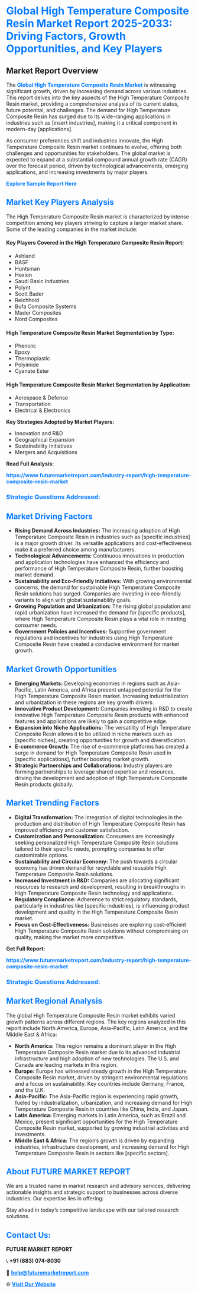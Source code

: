 <h1 style="color: #007BFF;">Global High Temperature Composite Resin Market Report 2025-2033: Driving Factors, Growth Opportunities, and Key Players</h1>

<section id="overview">
<h2>Market Report Overview</h2>
<p>The <a href="https://www.futuremarketreport.com/industry-report/high-temperature-composite-resin-market" style="color: #007BFF; text-decoration: none;"><strong>Global High Temperature Composite Resin Market</strong></a> is witnessing significant growth, driven by increasing demand across various industries. This report delves into the key aspects of the High Temperature Composite Resin market, providing a comprehensive analysis of its current status, future potential, and challenges. The demand for High Temperature Composite Resin has surged due to its wide-ranging applications in industries such as [insert industries], making it a critical component in modern-day [applications].</p>
<p>As consumer preferences shift and industries innovate, the High Temperature Composite Resin market continues to evolve, offering both challenges and opportunities for stakeholders. The global market is expected to expand at a substantial compound annual growth rate (CAGR) over the forecast period, driven by technological advancements, emerging applications, and increasing investments by major players.</p>
</section>

<section id="overview">
<p><a href="https://www.futuremarketreport.com/request-sample/reportId=97497" style="color: #007BFF; text-decoration: none;"><strong>Explore Sample Report Here</strong></a></p>
</section>

<section id="key-players">
<h2 style="color: #007BFF;">Market Key Players Analysis</h2>
<p>The High Temperature Composite Resin market is characterized by intense competition among key players striving to capture a larger market share. Some of the leading companies in the market include:</p>
<h4>Key Players Covered in the High Temperature Composite Resin Report:</h4>
<ul><li>Ashland</li><li>BASF</li><li>Huntsman</li><li>Hexion</li><li>Saudi Basic Industries</li><li>Polynt</li><li>Scott Bader</li><li>Reichhold</li><li>Bufa Composite Systems</li><li>Mader Composites</li><li>Nord Composites</li></ul>
<h4>High Temperature Composite Resin Market Segmentation by Type:</h4>
<ul><li>Phenolic</li><li>Epoxy</li><li>Thermoplastic</li><li>Polyimide</li><li>Cyanate Ester</li></ul>

<h4>High Temperature Composite Resin Market Segmentation by Application:</h4>
<ul><li>Aerospace &amp; Defense</li><li>Transportation</li><li>Electrical &amp; Electronics</li></ul>
<p><strong>Key Strategies Adopted by Market Players:</strong></p>
<ul>
<li>Innovation and R&D</li>
<li>Geographical Expansion</li>
<li>Sustainability Initiatives</li>
<li>Mergers and Acquisitions</li>
</ul>
</section>

<section>
<p><strong>Read Full Analysis: </strong></p><a href="https://www.futuremarketreport.com/industry-report/high-temperature-composite-resin-market" style="color: #007BFF; text-decoration: none;"><strong>https://www.futuremarketreport.com/industry-report/high-temperature-composite-resin-market</strong></a>
<h3 style="color: #007BFF;">Strategic Questions Addressed:</h3>
</section>

<section id="driving-factors">
<h2 style="color: #007BFF;">Market Driving Factors</h2>
<ul>
<li><strong>Rising Demand Across Industries:</strong> The increasing adoption of High Temperature Composite Resin in industries such as [specific industries] is a major growth driver. Its versatile applications and cost-effectiveness make it a preferred choice among manufacturers.</li>
<li><strong>Technological Advancements:</strong> Continuous innovations in production and application technologies have enhanced the efficiency and performance of High Temperature Composite Resin, further boosting market demand.</li>
<li><strong>Sustainability and Eco-Friendly Initiatives:</strong> With growing environmental concerns, the demand for sustainable High Temperature Composite Resin solutions has surged. Companies are investing in eco-friendly variants to align with global sustainability goals.</li>
<li><strong>Growing Population and Urbanization:</strong> The rising global population and rapid urbanization have increased the demand for [specific products], where High Temperature Composite Resin plays a vital role in meeting consumer needs.</li>
<li><strong>Government Policies and Incentives:</strong> Supportive government regulations and incentives for industries using High Temperature Composite Resin have created a conducive environment for market growth.</li>
</ul>
</section>

<section id="growth-opportunities">
<h2 style="color: #007BFF;">Market Growth Opportunities</h2>
<ul>
<li><strong>Emerging Markets:</strong> Developing economies in regions such as Asia-Pacific, Latin America, and Africa present untapped potential for the High Temperature Composite Resin market. Increasing industrialization and urbanization in these regions are key growth drivers.</li>
<li><strong>Innovative Product Development:</strong> Companies investing in R&D to create innovative High Temperature Composite Resin products with enhanced features and applications are likely to gain a competitive edge.</li>
<li><strong>Expansion into Niche Applications:</strong> The versatility of High Temperature Composite Resin allows it to be utilized in niche markets such as [specific niches], creating opportunities for growth and diversification.</li>
<li><strong>E-commerce Growth:</strong> The rise of e-commerce platforms has created a surge in demand for High Temperature Composite Resin used in [specific applications], further boosting market growth.</li>
<li><strong>Strategic Partnerships and Collaborations:</strong> Industry players are forming partnerships to leverage shared expertise and resources, driving the development and adoption of High Temperature Composite Resin products globally.</li>
</ul>
</section>

<section id="trending-factors">
<h2 style="color: #007BFF;">Market Trending Factors</h2>
<ul>
<li><strong>Digital Transformation:</strong> The integration of digital technologies in the production and distribution of High Temperature Composite Resin has improved efficiency and customer satisfaction.</li>
<li><strong>Customization and Personalization:</strong> Consumers are increasingly seeking personalized High Temperature Composite Resin solutions tailored to their specific needs, prompting companies to offer customizable options.</li>
<li><strong>Sustainability and Circular Economy:</strong> The push towards a circular economy has driven demand for recyclable and reusable High Temperature Composite Resin solutions.</li>
<li><strong>Increased Investment in R&D:</strong> Companies are allocating significant resources to research and development, resulting in breakthroughs in High Temperature Composite Resin technology and applications.</li>
<li><strong>Regulatory Compliance:</strong> Adherence to strict regulatory standards, particularly in industries like [specific industries], is influencing product development and quality in the High Temperature Composite Resin market.</li>
<li><strong>Focus on Cost-Effectiveness:</strong> Businesses are exploring cost-efficient High Temperature Composite Resin solutions without compromising on quality, making the market more competitive.</li>
</ul>
</section>

<section>
<p><strong>Get Full Report: </strong></p><a href="https://www.futuremarketreport.com/industry-report/high-temperature-composite-resin-market" style="color: #007BFF; text-decoration: none;"><strong>https://www.futuremarketreport.com/industry-report/high-temperature-composite-resin-market</strong></a>
<h3 style="color: #007BFF;">Strategic Questions Addressed:</h3>
</section>


<section id="regional-analysis">
<h2 style="color: #007BFF;">Market Regional Analysis</h2>
<p>The global High Temperature Composite Resin market exhibits varied growth patterns across different regions. The key regions analyzed in this report include North America, Europe, Asia-Pacific, Latin America, and the Middle East & Africa:</p>
<ul>
<li><strong>North America:</strong> This region remains a dominant player in the High Temperature Composite Resin market due to its advanced industrial infrastructure and high adoption of new technologies. The U.S. and Canada are leading markets in this region.</li>
<li><strong>Europe:</strong> Europe has witnessed steady growth in the High Temperature Composite Resin market, driven by stringent environmental regulations and a focus on sustainability. Key countries include Germany, France, and the U.K.</li>
<li><strong>Asia-Pacific:</strong> The Asia-Pacific region is experiencing rapid growth, fueled by industrialization, urbanization, and increasing demand for High Temperature Composite Resin in countries like China, India, and Japan.</li>
<li><strong>Latin America:</strong> Emerging markets in Latin America, such as Brazil and Mexico, present significant opportunities for the High Temperature Composite Resin market, supported by growing industrial activities and investments.</li>
<li><strong>Middle East & Africa:</strong> The region’s growth is driven by expanding industries, infrastructure development, and increasing demand for High Temperature Composite Resin in sectors like [specific sectors].</li>
</ul>
</section>

<footer>
<h2 style="color: #007BFF;">About FUTURE MARKET REPORT</h2>
<p>We are a trusted name in market research and advisory services, delivering actionable insights and strategic support to businesses across diverse industries. Our expertise lies in offering:</p>

<p>Stay ahead in today’s competitive landscape with our tailored research solutions.</p>

<h2 style="color: #007BFF;">Contact Us:</h2>
<p><strong>FUTURE MARKET REPORT</strong></p>
<p>📞 <strong>+91 (883) 074-8030</strong></p>
<p>📧 <strong><a href="mailto:help@futuremarketreport.com" style="color: #007BFF;">help@futuremarketreport.com</a></strong></p>
<p>🌐 <strong><a href="https://www.futuremarketreport.com/" style="color: #007BFF;">Visit Our Website</a></strong></p>
</footer>